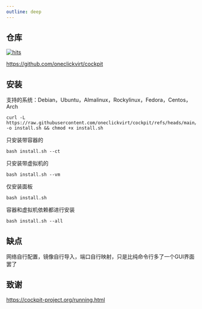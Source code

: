 ```yaml
---
outline: deep
---
```


## 仓库

[![hits](https://hits.spiritlhl.net/cockpit.svg?action=hit&title=hits&title_bg=%23555555&count_bg=%233aebee&edge_flat=false)](https://hits.spiritlhl.net)

https://github.com/oneclickvirt/cockpit

## 安装

支持的系统：Debian，Ubuntu，Almalinux，Rockylinux，Fedora，Centos，Arch

```shell
curl -L https://raw.githubusercontent.com/oneclickvirt/cockpit/refs/heads/main/scripts/install.sh -o install.sh && chmod +x install.sh
```

只安装带容器的

```shell
bash install.sh --ct
```

只安装带虚拟机的

```shell
bash install.sh --vm
```

仅安装面板

```shell
bash install.sh
```

容器和虚拟机依赖都进行安装

```shell
bash install.sh --all
```

## 缺点

网络自行配置，镜像自行导入，端口自行映射，只是比纯命令行多了一个GUI界面罢了

## 致谢

https://cockpit-project.org/running.html